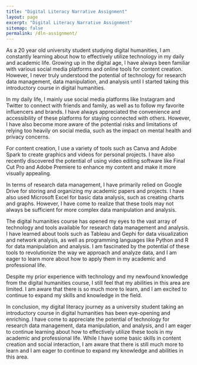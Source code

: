 ```yaml
---
title: "Digital Literacy Narrative Assignment"
layout: page
excerpt: "Digital Literacy Narrative Assignment"
sitemap: false
permalink: /dln-assignment/
---
```


As a 20 year old university student studying digital humanities, I am constantly learning about how to effectively utilize technology in my daily and academic life. Growing up in the digital age, I have always been familiar with various social media platforms and online tools for content creation. However, I never truly understood the potential of technology for research data management, data manipulation, and analysis until I started taking this introductory course in digital humanities.

In my daily life, I mainly use social media platforms like Instagram and Twitter to connect with friends and family, as well as to follow my favorite influencers and brands. I have always appreciated the convenience and accessibility of these platforms for staying connected with others. However, I have also become more aware of the potential risks and limitations of relying too heavily on social media, such as the impact on mental health and privacy concerns.

For content creation, I use a variety of tools such as Canva and Adobe Spark to create graphics and videos for personal projects. I have also recently discovered the potential of using video editing software like Final Cut Pro and Adobe Premiere to enhance my content and make it more visually appealing.

In terms of research data management, I have primarily relied on Google Drive for storing and organizing my academic papers and projects. I have also used Microsoft Excel for basic data analysis, such as creating charts and graphs. However, I have come to realize that these tools may not always be sufficient for more complex data manipulation and analysis.

The digital humanities course has opened my eyes to the vast array of technology and tools available for research data management and analysis. I have learned about tools such as Tableau and Gephi for data visualization and network analysis, as well as programming languages like Python and R for data manipulation and analysis. I am fascinated by the potential of these tools to revolutionize the way we approach and analyze data, and I am eager to learn more about how to apply them in my academic and professional life.

Despite my prior experience with technology and my newfound knowledge from the digital humanities course, I still feel that my abilities in this area are limited. I am aware that there is so much more to learn, and I am excited to continue to expand my skills and knowledge in the field.

In conclusion, my digital literacy journey as a university student taking an introductory course in digital humanities has been eye-opening and enriching. I have come to appreciate the potential of technology for research data management, data manipulation, and analysis, and I am eager to continue learning about how to effectively utilize these tools in my academic and professional life. While I have some basic skills in content creation and social interaction, I am aware that there is still much more to learn and I am eager to continue to expand my knowledge and abilities in this area.
